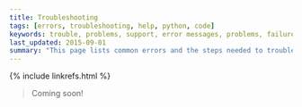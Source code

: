 ```yaml
---
title: Troubleshooting
tags: [errors, troubleshooting, help, python, code]
keywords: trouble, problems, support, error messages, problems, failure, error, #fail
last_updated: 2015-09-01
summary: "This page lists common errors and the steps needed to troubleshoot them."
---
```

{% include linkrefs.html %} 

> Coming soon!